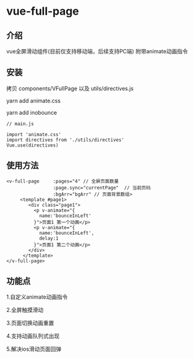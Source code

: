# vue-full-page

## 介绍

vue全屏滑动组件(目前仅支持移动端，后续支持PC端) 附带animate动画指令

## 安装

拷贝 components/VFullPage 以及 utils/directives.js

yarn add animate.css

yarn add inobounce

```
// main.js

import 'animate.css'
import directives from './utils/directives'
Vue.use(directives)

```

## 使用方法
```
<v-full-page     :pages="4" // 全屏页面数量
                 :page.sync="currentPage"  // 当前页码
                 :bgArr="bgArr" // 页面背景数组> 
     <template #page1>
        <div class="page1">
          <p v-animate="{
            name:'bounceInLeft'
          }">页面1 第一个动画</p>
          <p v-animate="{
            name:'bounceInLeft',
            delay:1
          }">页面1 第二个动画</p>
        </div>
      </template>
</v-full-page>
```


## 功能点

1.自定义animate动画指令

2.全屏触摸滑动

3.页面切换动画重置

4.支持动画队列式出现

5.解决ios滑动页面回弹


